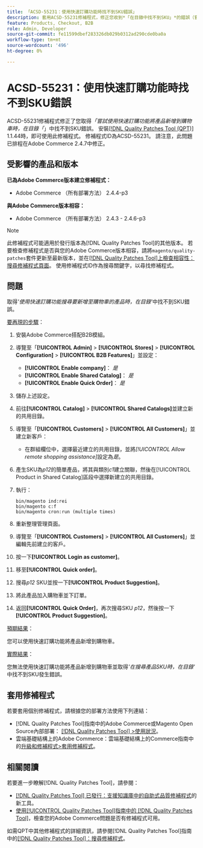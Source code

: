 ```yaml
---
title: 「ACSD-55231：使用快速訂購功能時找不到SKU錯誤」
description: 套用ACSD-55231修補程式，修正您收到*「在目錄中找不到SKU」*的錯誤（嘗試使用快速訂購功能將產品新增至購物車時）。Adobe Commerce
feature: Products, Checkout, B2B
role: Admin, Developer
source-git-commit: fe11599dbef283326db029b0312ad290cde0ba0a
workflow-type: tm+mt
source-wordcount: '496'
ht-degree: 0%

---
```


# ACSD-55231：使用快速訂購功能時找不到SKU錯誤

ACSD-55231修補程式修正了您取得&#x200B;*「嘗試使用快速訂購功能將產品新增到購物車時，在目錄「*」中找不到SKU錯誤。 安裝[[!DNL Quality Patches Tool (QPT)]](https://experienceleague.adobe.com/en/docs/commerce-knowledge-base/kb/announcements/commerce-announcements/magento-quality-patches-released-new-tool-to-self-serve-quality-patches) 1.1.44時，即可使用此修補程式。 修補程式ID為ACSD-55231。 請注意，此問題已排程在Adobe Commerce 2.4.7中修正。

## 受影響的產品和版本

**已為Adobe Commerce版本建立修補程式：**

* Adobe Commerce （所有部署方法） 2.4.4-p3

**與Adobe Commerce版本相容：**

* Adobe Commerce （所有部署方法） 2.4.3 - 2.4.6-p3

>[!NOTE]
>
>此修補程式可能適用於發行版本為[!DNL Quality Patches Tool]的其他版本。 若要檢查修補程式是否與您的Adobe Commerce版本相容，請將`magento/quality-patches`套件更新至最新版本，並在[[!DNL Quality Patches Tool]上檢查相容性：搜尋修補程式頁面](https://experienceleague.adobe.com/tools/commerce-quality-patches/index.html)。 使用修補程式ID作為搜尋關鍵字，以尋找修補程式。

## 問題

取得&#x200B;*&#39;使用快速訂購功能搜尋要新增至購物車的產品時，在目錄&#39;*&#x200B;中找不到SKU錯誤。

<u>要再現的步驟</u>：

1. 安裝Adobe Commerce搭配B2B模組。
1. 導覽至「**[!UICONTROL Admin]** > **[!UICONTROL Stores]** > **[!UICONTROL Configuration]** > **[!UICONTROL B2B Features]**」並設定：
   * **[!UICONTROL Enable company]**： *是*
   * **[!UICONTROL Enable Shared Catalog]**： *是*
   * **[!UICONTROL Enable Quick Order]**： *是*
1. 儲存上述設定。
1. 前往&#x200B;**[!UICONTROL Catalog]** > **[!UICONTROL Shared Catalogs]**&#x200B;並建立新的共用目錄。
1. 導覽至「**[!UICONTROL Customers]** > **[!UICONTROL All Customers]**」並建立新客戶：
   * 在群組欄位中，選擇最近建立的共用目錄，並將&#x200B;*[!UICONTROL Allow remote shopping assistance]*&#x200B;設定為&#x200B;*是*。
1. 產生SKU為&#x200B;*p12*&#x200B;的簡單產品，將其與類別&#x200B;*c1*&#x200B;建立關聯，然後在[!UICONTROL Product in Shared Catalog]區段中選擇新建立的共用目錄。
1. 執行：

   ```
   bin/magento ind:rei 
   bin/magento c:f 
   bin/magento cron:run (multiple times)
   ```

1. 重新整理管理頁面。
1. 導覽至「**[!UICONTROL Customers]** > **[!UICONTROL All Customers]**」並編輯先前建立的客戶。
1. 按一下&#x200B;**[!UICONTROL Login as customer]**。
1. 移至&#x200B;**[!UICONTROL Quick order]**。
1. 搜尋&#x200B;*p12* SKU並按一下&#x200B;**[!UICONTROL Product Suggestion]**。
1. 將此產品加入購物車並下訂單。
1. 返回&#x200B;**[!UICONTROL Quick Order]**，再次搜尋SKU *p12*，然後按一下&#x200B;**[!UICONTROL Product Suggestion]**。

<u>預期結果</u>：

您可以使用快速訂購功能將產品新增到購物車。

<u>實際結果</u>：

您無法使用快速訂購功能將產品新增到購物車並取得&#x200B;*&#39;在搜尋產品SKU時，在目錄&#39;*&#x200B;中找不到SKU發生錯誤。

## 套用修補程式

若要套用個別修補程式，請根據您的部署方法使用下列連結：

* [!DNL Quality Patches Tool]指南中的Adobe Commerce或Magento Open Source內部部署： [[!DNL Quality Patches Tool] >使用狀況](/help/tools/quality-patches-tool/usage.md)。
* 雲端基礎結構上的Adobe Commerce：雲端基礎結構上的Commerce指南中的[升級和修補程式>套用修補程式](https://experienceleague.adobe.com/docs/commerce-cloud-service/user-guide/develop/upgrade/apply-patches.html)。

## 相關閱讀

若要進一步瞭解[!DNL Quality Patches Tool]，請參閱：

* [[!DNL Quality Patches Tool] 已發行：支援知識庫中的自助式品質修補程式](https://experienceleague.adobe.com/en/docs/commerce-knowledge-base/kb/announcements/commerce-announcements/magento-quality-patches-released-new-tool-to-self-serve-quality-patches)的新工具。
* [使用[!UICONTROL Quality Patches Tool]指南中的 [!DNL Quality Patches Tool]](/help/tools/quality-patches-tool/patches-available-in-qpt/check-patch-for-magento-issue-with-magento-quality-patches.md)，檢查您的Adobe Commerce問題是否有修補程式可用。


如需QPT中其他修補程式的詳細資訊，請參閱[!DNL Quality Patches Tool]指南中的[[!DNL Quality Patches Tool]：搜尋修補程式](https://experienceleague.adobe.com/tools/commerce-quality-patches/index.html)。
